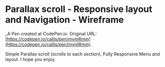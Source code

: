 # Parallax scroll - Responsive layout and Navigation - Wireframe
 _A Pen created at CodePen.io. Original URL: [https://codepen.io/callis/pen/mymRmm](https://codepen.io/callis/pen/mymRmm).

 Simple Parallax scroll (scrolls to each section). Fully Responsive Menu and layout. I hope you enjoy.
